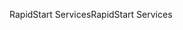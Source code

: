 <span data-ttu-id="0faa2-101">RapidStart Services</span><span class="sxs-lookup"><span data-stu-id="0faa2-101">RapidStart Services</span></span>